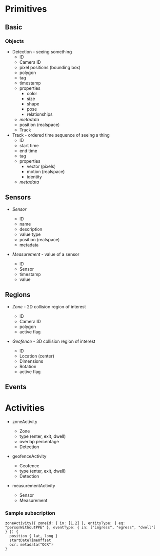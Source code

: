 
# Primitives

## Basic
### Objects
- Detection - seeing something
  - ID
  - Camera ID
  - pixel positions (bounding box)
  - polygon
  - tag
  - timestamp
  - properties
    - color
    - size
    - shape
    - pose
    - relationships
  - _metadata_
  - position (realspace)
  - Track
- Track - ordered time sequence of seeing a thing
  - ID
  - start time
  - end time
  - tag
  - properties
    - vector (pixels)
    - motion (realspace)
    - identity
  - _metadata_
    
## Sensors
- _Sensor_
  - ID
  - name
  - description
  - value type
  - position (realspace)
  - metadata

- _Measurement_ - value of a sensor
  - ID
  - Sensor
  - timestamp
  - value

## Regions
- _Zone_ - 2D collision region of interest
  - ID
  - Camera ID
  - polygon
  - active flag

- _Geofence_ - 3D collision region of interest
  - ID
  - Location (center)
  - Dimensions
  - Rotation
  - active flag

## Events


# Activities

- zoneActivity
  - Zone
  - type (enter, exit, dwell)
  - overlap percentage
  - Detection
    
- geofenceActivity
  - Geofence
  - type (enter, exit, dwell)
  - Detection
     
- measurementActivity
  - Sensor
  - Measurement

### Sample subscription

```
zoneActivity({ zoneId: { in: [1,2] }, entityType: { eq: "personWithoutPPE" }, eventType: { in: ["ingress", "egress", "dwell"] } }) {
  position { lat, long }
  startDateTimeOffset
  ocr: metadata("OCR")
}
```


